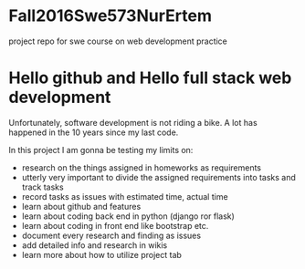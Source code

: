# Fall2016Swe573NurErtem
project repo for swe course on web development practice

# Hello github and Hello full stack web development

Unfortunately, software development is not riding a bike. A lot has happened in the 10 years since my last code.

In this project I am gonna be testing my limits on:

* research on the things assigned in homeworks as requirements
* utterly very important to divide the assigned requirements into tasks and track tasks
* record tasks as issues with estimated time, actual time
* learn about github and features
* learn about coding back end in python (django ror flask)
* learn about coding in front end like bootstrap etc.
* document every research and finding as issues
* add detailed info and research in wikis
* learn more about how to utilize project tab
